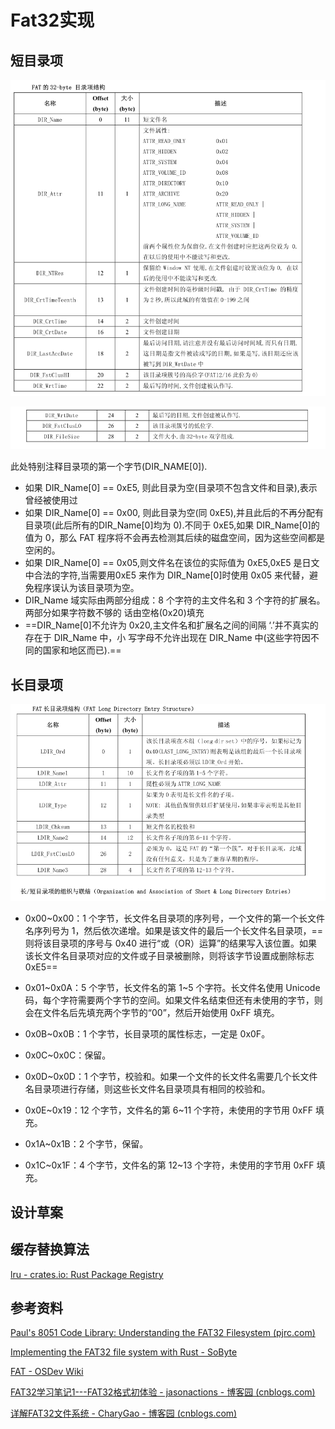 # Fat32实现

## 短目录项

![image-20221109164801256](assert/image-20221109164801256.png)

![image-20221109164838785](assert/image-20221109164838785.png)

此处特别注释目录项的第一个字节(DIR_NAME[0]).

- 如果 DIR_Name[0] == 0xE5, 则此目录为空(目录项不包含文件和目录),表示曾经被使用过
-  如果 DIR_Name[0] == 0x00, 则此目录为空(同 0xE5),并且此后的不再分配有目录项(此后所有的DIR_Name[0]均为 0).不同于 0xE5,如果 DIR_Name[0]的值为 0，那么 FAT 程序将不会再去检测其后续的磁盘空间，因为这些空间都是空闲的。
- 如果 DIR_Name[0] == 0x05,则文件名在该位的实际值为 0xE5,0xE5 是日文中合法的字符,当需要用0xE5 来作为 DIR_Name[0]时使用 0x05 来代替，避免程序误认为该目录项为空。
- DIR_Name 域实际由两部分组成：8 个字符的主文件名和 3 个字符的扩展名。两部分如果字符数不够的
  话由空格(0x20)填充
- ==DIR_Name[0]不允许为 0x20,主文件名和扩展名之间的间隔 ‘.’并不真实的存在于 DIR_Name 中，小
  写字母不允许出现在 DIR_Name 中(这些字符因不同的国家和地区而已).==

## 长目录项

![image-20221109163909511](assert/image-20221109163909511.png)

- 0x00~0x00：1 个字节，长文件名目录项的序列号，一个文件的第一个长文件名序列号为 1，然后依次递增。如果是该文件的最后一个长文件名目录项，==则将该目录项的序号与 0x40 进行“或（OR）运算”的结果写入该位置。如果该长文件名目录项对应的文件或子目录被删除，则将该字节设置成删除标志 0xE5==
- 0x01~0x0A：5 个字节，长文件名的第 1~5 个字符。长文件名使用 Unicode 码，每个字符需要两个字节的空间。如果文件名结束但还有未使用的字节，则会在文件名后先填充两个字节的“00”，然后开始使用 0xFF 填充。
- 0x0B~0x0B：1 个字节，长目录项的属性标志，一定是 0x0F。
- 0x0C~0x0C：保留。
- 0x0D~0x0D：1 个字节，校验和。如果一个文件的长文件名需要几个长文件名目录项进行存储，则这些长文件名目录项具有相同的校验和。
- 0x0E~0x19：12 个字节，文件名的第 6~11 个字符，未使用的字节用 0xFF 填充。
- 0x1A~0x1B：2 个字节，保留。

- 0x1C~0x1F：4 个字节，文件名的第 12~13 个字符，未使用的字节用 0xFF 填充。



## 设计草案





## 缓存替换算法

[lru - crates.io: Rust Package Registry](https://crates.io/crates/lru)





## 参考资料

[Paul's 8051 Code Library: Understanding the FAT32 Filesystem (pjrc.com)](https://www.pjrc.com/tech/8051/ide/fat32.html)

[Implementing the FAT32 file system with Rust - SoByte](https://www.sobyte.net/post/2022-01/rust-fat32/)

[FAT - OSDev Wiki](https://wiki.osdev.org/FAT32)

[FAT32学习笔记1---FAT32格式初体验 - jasonactions - 博客园 (cnblogs.com)](https://www.cnblogs.com/smartjourneys/articles/8430375.html)

[详解FAT32文件系统 - CharyGao - 博客园 (cnblogs.com)](https://www.cnblogs.com/Chary/p/12981056.html)

